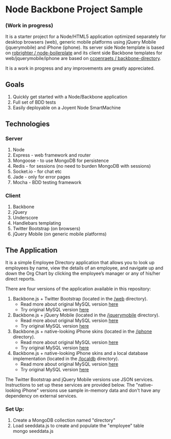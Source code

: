
# Node Backbone Project Sample #

### (Work in progress) ###

It is a starter project for a Node/HTML5 application optimized separately for desktop browsers (web), generic mobile platforms using jQuery Mobile (jquerymobile) and iPhone (iphone). Its server side Node template is based on [robrighter / node-boilerplate](https://github.com/robrighter/node-boilerplate) and its client side Backbone templates for web/jquerymobile/iphone are based on [ccoenraets / backbone-directory](https://github.com/ccoenraets/backbone-directory).

It is a work in progress and any improvements are greatly appreciated.

## Goals ##
1. Quickly get started with a Node/Backbone application
2. Full set of BDD tests
3. Easily deployable on a Joyent Node SmartMachine

## Technologies ##
### Server ###
1. Node
2. Express - web framework and router
3. Mongoose - to use MongoDB for persistence
4. Redis - for sessions (no need to burden MongoDB with sessions)
5. Socket.io - for chat etc
6. Jade - only for error pages
7. Mocha - BDD testing framework

### Client ###
1. Backbone
2. jQuery
3. Underscore
4. Handlebars templating
5. Twitter Bootstrap (on browsers)
6. jQuery Mobile (on generic mobile platforms)

## The Application ##

It is a simple Employee Directory application that allows you to look up employees by name, view the details of an employee, and navigate up and down the Org Chart by clicking the employee’s manager or any of his/her direct reports.

There are four versions of the application available in this repository:

1. Backbone.js + Twitter Bootstrap (located in the [/web](https://github.com/vinkaga/node-backbone/tree/master/web) directory).
	- Read more about original MySQL version [here](http://coenraets.org/blog/2012/02/sample-app-with-backbone-js-and-twitter-bootstrap/)
	- Try original MySQL version [here](http://coenraets.org/directory/)
2. Backbone.js + jQuery Mobile (located in the [/jquerymobile](https://github.com/vinkaga/node-backbone/tree/master/jquerymobile) directory).
	- Read more about original MySQL version [here](http://coenraets.org/blog/2012/03/employee-directory-sample-app-with-backbone-js-and-jquery-mobile/)
	- Try original MySQL version [here](http://coenraets.org/backbone/directory/jquerymobile/)
3. Backbone.js + native-looking iPhone skins (located in the [/iphone](https://github.com/vinkaga/node-backbone/tree/master/iphone) directory).
	- Read more about original MySQL version [here](http://coenraets.org/blog/2012/03/crafting-native-looking-ios-apps-with-html-backbone-js-and-phonegap/)
	- Try original MySQL version [here](http://coenraets.org/backbone/directory/iphone/)
4. Backbone.js + native-looking iPhone skins and a local database implementation (located in the [/localdb](https://github.com/vinkaga/node-backbone/tree/master/localdb) directory).
	- Read more about original MySQL version [here](http://coenraets.org/blog/2012/04/building-mobile-apps-with-html-and-a-local-database/)
	- Try original MySQL version [here](http://coenraets.org/backbone/directory/localdb/)

The Twitter Bootstrap and jQuery Mobile versions use JSON services. Instructions to set up these services are provided below. The "native-looking iPhone" versions use sample in-memory data and don't have any dependency on external services.

### Set Up: ###

1. Create a MongoDB collection named "directory"
2. Load seeddata.js to create and populate the "employee" table  
 mongo seeddata.js
